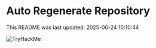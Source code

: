# Auto Regenerate Repository

This README was last updated: 2025-06-24 10:10:44

 ![TryHackMe](https://tryhackme.com/badge/533634)